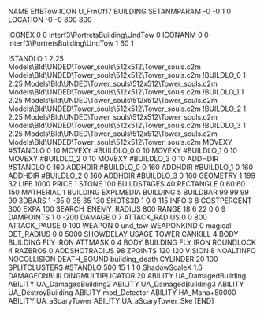 NAME EffBTow
ICON U_FrnOf17
BUILDING
SETANMPARAM -0 -0 1 0              
LOCATION -0 -0 800 800

ICONEX 0 0 interf3\PortretsBuilding\UndTow 0
ICONANM 0 0 interf3\PortretsBuilding\UndTow 1 60 1

!STANDLO    1 2.25 Models\Bld\UNDED\Tower_souls\512x512\Tower_souls.c2m Models\Bld\UNDED\Tower_souls\512x512\Tower_souls.c2m
!BUILDLO_0    1 2.25 Models\Bld\UNDED\Tower_souls\512x512\Tower_souls.c2m Models\Bld\UNDED\Tower_souls\512x512\Tower_souls.c2m
!BUILDLO_1    1 2.25 Models\Bld\UNDED\Tower_souls\512x512\Tower_souls.c2m Models\Bld\UNDED\Tower_souls\512x512\Tower_souls.c2m
!BUILDLO_2    1 2.25 Models\Bld\UNDED\Tower_souls\512x512\Tower_souls.c2m Models\Bld\UNDED\Tower_souls\512x512\Tower_souls.c2m
!BUILDLO_3    1 2.25 Models\Bld\UNDED\Tower_souls\512x512\Tower_souls.c2m Models\Bld\UNDED\Tower_souls\512x512\Tower_souls.c2m
MOVEXY #STANDLO   0 10
MOVEXY #BUILDLO_0 0 10
MOVEXY #BUILDLO_1 0 10
MOVEXY #BUILDLO_2 0 10
MOVEXY #BUILDLO_3 0 10
ADDHDIR #STANDLO 0 160
ADDHDIR #BUILDLO_0 0 160
ADDHDIR #BUILDLO_1 0 160
ADDHDIR #BUILDLO_2 0 160
ADDHDIR #BUILDLO_3 0 160
GEOMETRY 1 199 32
LIFE     1000
PRICE 1 STONE 100
BUILDSTAGES 40
RECTANGLE    0 60 60 150
MATHERIAL 1 BUILDING
EXPLMEDIA BUILDING 5
BUILDBAR    99 99 99 99
3DBARS 1 -35 0 35 35 130 
SHOTS3D      1   0 0 115
INFO 3 8
COSTPERCENT 300
EXPA 100
SEARCH_ENEMY_RADIUS 800
RANGE    18 6 22 0 0 9
DAMPOINTS  1   0 -200
DAMAGE         0 7
ATTACK_RADIUS  0 0 800
ATTACK_PAUSE  0 100
WEAPON 0 und_tow
WEAPONKIND 0 magical
DET_RADIUS 0 0 5000
SHOWDELAY
USAGE TOWER
CANKILL 4 BODY BUILDING FLY IRON
ATTMASK 0 4 BODY BUILDING FLY IRON
ROUNDLOCK 4
RAZBROS 0
ADDSHOTRADIUS 98
ZPOINTS 120 120
VISION 8
NOALTINFO
NOCOLLISION
DEATH_SOUND building_death
CYLINDER 20 100
SPLITCLUSTERS #STANDLO 500 15 1 1 0
ShadowScaleX 1.6
DAMAGEONBUILDINGMULTIPLICATOR 20
ABILITY UA_DamagedBuilding
ABILITY UA_DamagedBuilding2
ABILITY UA_DamagedBuilding3
ABILITY UA_DestroyBuilding
ABILITY mod_Detector
ABILITY HA_Mana+50000
ABILITY UA_aScaryTower
ABILITY UA_aScaryTower_Ske
[END]   
